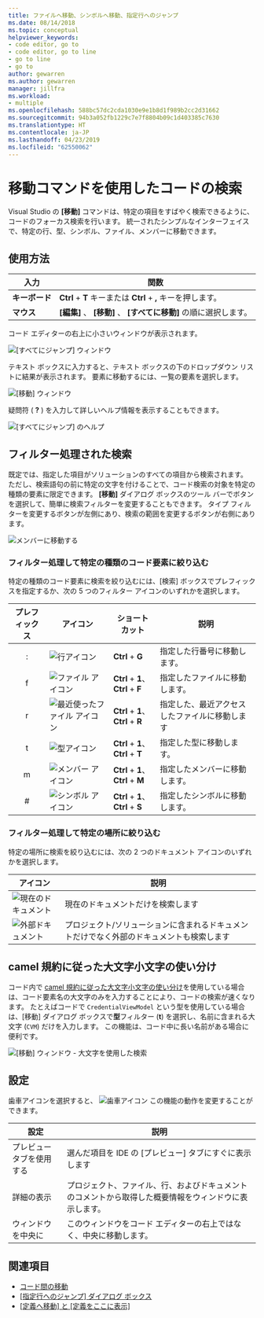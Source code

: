 ```yaml
---
title: ファイルへ移動、シンボルへ移動、指定行へのジャンプ
ms.date: 08/14/2018
ms.topic: conceptual
helpviewer_keywords:
- code editor, go to
- code editor, go to line
- go to line
- go to
author: gewarren
ms.author: gewarren
manager: jillfra
ms.workload:
- multiple
ms.openlocfilehash: 588bc57dc2cda1030e9e1b8d1f989b2cc2d31662
ms.sourcegitcommit: 94b3a052fb1229c7e7f8804b09c1d403385c7630
ms.translationtype: HT
ms.contentlocale: ja-JP
ms.lasthandoff: 04/23/2019
ms.locfileid: "62550062"
---
```

# <a name="find-code-using-go-to-commands"></a>移動コマンドを使用したコードの検索

Visual Studio の **[移動]** コマンドは、特定の項目をすばやく検索できるように、コードのフォーカス検索を行います。 統一されたシンプルなインターフェイスで、特定の行、型、シンボル、ファイル、メンバーに移動できます。

## <a name="how-to-use-it"></a>使用方法

入力 | 関数
------------ | ---
**キーボード** | **Ctrl** + **T** キーまたは **Ctrl** + **,** キーを押します。
**マウス** | **[編集]** 、 **[移動]** 、 **[すべてに移動]** の順に選択します。

コード エディターの右上に小さいウィンドウが表示されます。

![[すべてにジャンプ] ウィンドウ](media/go-to-all.png)

テキスト ボックスに入力すると、テキスト ボックスの下のドロップダウン リストに結果が表示されます。 要素に移動するには、一覧の要素を選択します。

![[移動] ウィンドウ](../ide/media/vside_navigatetowindow.png)

疑問符 ( **?** ) を入力して詳しいヘルプ情報を表示することもできます。

![[すべてにジャンプ] のヘルプ](media/go-to-all-help.png)

## <a name="filtered-searches"></a>フィルター処理された検索

既定では、指定した項目がソリューションのすべての項目から検索されます。 ただし、検索語句の前に特定の文字を付けることで、コード検索の対象を特定の種類の要素に限定できます。 **[移動]** ダイアログ ボックスのツール バーでボタンを選択して、簡単に検索フィルターを変更することもできます。 タイプ フィルターを変更するボタンが左側にあり、検索の範囲を変更するボタンが右側にあります。

![メンバーに移動する](../ide/media/vside_navigation_toolbar.png)

### <a name="filter-to-a-specific-type-of-code-element"></a>フィルター処理して特定の種類のコード要素に絞り込む

特定の種類のコード要素に検索を絞り込むには、[検索] ボックスでプレフィックスを指定するか、次の 5 つのフィルター アイコンのいずれかを選択します。

プレフィックス | アイコン | ショートカット | 説明
:-: | - | - | -
:| ![行アイコン](media/gotoall-line-icon.png) | **Ctrl** + **G** | 指定した行番号に移動します。
f| ![ファイル アイコン](media/gotoall-files-icon.png) | **Ctrl** + **1**、**Ctrl** + **F** | 指定したファイルに移動します。
r| ![最近使ったファイル アイコン](media/gotoall-recent-files-icon.png) | **Ctrl** + **1**、**Ctrl** + **R** | 指定した、最近アクセスしたファイルに移動します
t| ![型アイコン](media/gotoall-types-icon.png) | **Ctrl** + **1**、**Ctrl** + **T** | 指定した型に移動します。
m| ![メンバー アイコン](media/gotoall-members-icon.png) | **Ctrl** + **1**、**Ctrl** + **M** | 指定したメンバーに移動します。
\#| ![シンボル アイコン](media/gotoall-symbols-icon.png) | **Ctrl** + **1**、**Ctrl** + **S** | 指定したシンボルに移動します。

### <a name="filter-to-a-specific-location"></a>フィルター処理して特定の場所に絞り込む

特定の場所に検索を絞り込むには、次の 2 つのドキュメント アイコンのいずれかを選択します。

アイコン | 説明
---- | ---
![現在のドキュメント](media/gotoall_currentdocument.png) | 現在のドキュメントだけを検索します
![外部ドキュメント](media/gotoall_external.png) | プロジェクト/ソリューションに含まれるドキュメントだけでなく外部のドキュメントも検索します

## <a name="camel-casing"></a>camel 規約に従った大文字小文字の使い分け

コード内で [camel 規約に従った大文字小文字の使い分け](https://en.wikipedia.org/wiki/Camel_case)を使用している場合は、コード要素名の大文字のみを入力することにより、コードの検索が速くなります。 たとえばコードで `CredentialViewModel` という型を使用している場合は、[移動] ダイアログ ボックスで**型**フィルター (**t**) を選択し、名前に含まれる大文字 (`CVM`) だけを入力します。 この機能は、コード中に長い名前がある場合に便利です。

![[移動] ウィンドウ - 大文字を使用した検索](../ide/media/vside_capitalsearch.png)

## <a name="settings"></a>設定

歯車アイコンを選択すると、 ![歯車アイコン](media/gotoall_gear.png) この機能の動作を変更することができます。

設定 | 説明
------- | ---
プレビュー タブを使用する | 選んだ項目を IDE の [プレビュー] タブにすぐに表示します
詳細の表示 | プロジェクト、ファイル、行、およびドキュメントのコメントから取得した概要情報をウィンドウに表示します。
ウィンドウを中央に | このウィンドウをコード エディターの右上ではなく、中央に移動します。

## <a name="see-also"></a>関連項目

- [コード間の移動](../ide/navigating-code.md)
- [[指定行へのジャンプ] ダイアログ ボックス](../ide/reference/go-to-line.md)
- [[定義へ移動] と [定義をここに表示]](../ide/go-to-and-peek-definition.md)
